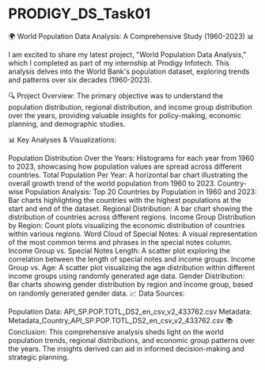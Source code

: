 # PRODIGY_DS_Task01
🌍 World Population Data Analysis: A Comprehensive Study (1960-2023) 📊

I am excited to share my latest project, "World Population Data Analysis," which I completed as part of my internship at Prodigy Infotech. This analysis delves into the World Bank's population dataset, exploring trends and patterns over six decades (1960-2023).

🔍 Project Overview:
The primary objective was to understand the population distribution, regional distribution, and income group distribution over the years, providing valuable insights for policy-making, economic planning, and demographic studies.

📊 Key Analyses & Visualizations:

Population Distribution Over the Years: Histograms for each year from 1960 to 2023, showcasing how population values are spread across different countries.
Total Population Per Year: A horizontal bar chart illustrating the overall growth trend of the world population from 1960 to 2023.
Country-wise Population Analysis:
Top 20 Countries by Population in 1960 and 2023: Bar charts highlighting the countries with the highest populations at the start and end of the dataset.
Regional Distribution: A bar chart showing the distribution of countries across different regions.
Income Group Distribution by Region: Count plots visualizing the economic distribution of countries within various regions.
Word Cloud of Special Notes: A visual representation of the most common terms and phrases in the special notes column.
Income Group vs. Special Notes Length: A scatter plot exploring the correlation between the length of special notes and income groups.
Income Group vs. Age: A scatter plot visualizing the age distribution within different income groups using randomly generated age data.
Gender Distribution: Bar charts showing gender distribution by region and income group, based on randomly generated gender data.
📈 Data Sources:

Population Data: API_SP.POP.TOTL_DS2_en_csv_v2_433762.csv
Metadata: Metadata_Country_API_SP.POP.TOTL_DS2_en_csv_v2_433762.csv
📚 Conclusion:
This comprehensive analysis sheds light on the world population trends, regional distributions, and economic group patterns over the years. 
The insights derived can aid in informed decision-making and strategic planning.
